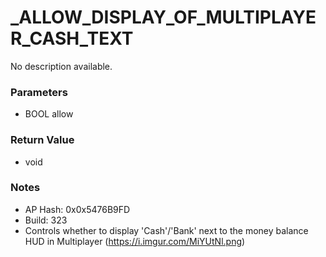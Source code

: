 # _ALLOW_DISPLAY_OF_MULTIPLAYER_CASH_TEXT

No description available.

### Parameters
* BOOL allow

### Return Value
* void

### Notes
* AP Hash: 0x0x5476B9FD
* Build: 323
* Controls whether to display 'Cash'/'Bank' next to the money balance HUD in Multiplayer (https://i.imgur.com/MiYUtNl.png)

